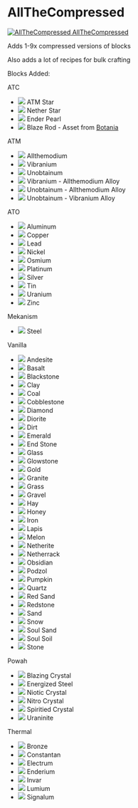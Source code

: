 # AllTheCompressed

[![AllTheCompressed](http://cf.way2muchnoise.eu/514045.svg "AllTheCompressed") AllTheCompressed](https://www.curseforge.com/minecraft/mc-mods/allthecompressed) 

Adds 1-9x compressed versions of blocks

Also adds a lot of recipes for bulk crafting


Blocks Added:

ATC

- ![](https://github.com/Pdiddy973/AllTheCompressed/blob/1.16/images/atm_star_block.png) ATM Star
- ![](https://github.com/Pdiddy973/AllTheCompressed/blob/1.16/images/nether_star_block.png) Nether Star
- ![](https://github.com/Pdiddy973/AllTheCompressed/blob/1.16/images/ender_pearl_block.png) Ender Pearl
- ![](https://github.com/Pdiddy973/AllTheCompressed/blob/1.16/images/blaze_rod_block.png) Blaze Rod - Asset from [Botania](https://www.curseforge.com/minecraft/mc-mods/botania)

ATM

- ![](https://github.com/Pdiddy973/AllTheCompressed/blob/1.16/images/allthemodium_block.png) Allthemodium
- ![](https://github.com/Pdiddy973/AllTheCompressed/blob/1.16/images/vibranium_block.png) Vibranium
- ![](https://github.com/Pdiddy973/AllTheCompressed/blob/1.16/images/unobtainium_block.png) Unobtainum
- ![](https://github.com/Pdiddy973/AllTheCompressed/blob/1.16/images/va_alloy_block.png) Vibranium - Allthemodium Alloy
- ![](https://github.com/Pdiddy973/AllTheCompressed/blob/1.16/images/ua_alloy_block.png) Unobtainum - Allthemodium Alloy
- ![](https://github.com/Pdiddy973/AllTheCompressed/blob/1.16/images/uv_alloy_block.png) Unobtainum - Vibranium Alloy

ATO

- ![](https://github.com/Pdiddy973/AllTheCompressed/blob/1.16/images/aluminum_block.png) Aluminum
- ![](https://github.com/Pdiddy973/AllTheCompressed/blob/1.16/images/copper_block.png) Copper
- ![](https://github.com/Pdiddy973/AllTheCompressed/blob/1.16/images/lead_block.png) Lead
- ![](https://github.com/Pdiddy973/AllTheCompressed/blob/1.16/images/nickel_block.png) Nickel
- ![](https://github.com/Pdiddy973/AllTheCompressed/blob/1.16/images/osmium_block.png) Osmium
- ![](https://github.com/Pdiddy973/AllTheCompressed/blob/1.16/images/platinum_block.png) Platinum
- ![](https://github.com/Pdiddy973/AllTheCompressed/blob/1.16/images/silver_block.png) Silver
- ![](https://github.com/Pdiddy973/AllTheCompressed/blob/1.16/images/tin_block.png) Tin
- ![](https://github.com/Pdiddy973/AllTheCompressed/blob/1.16/images/uranium_block.png) Uranium
- ![](https://github.com/Pdiddy973/AllTheCompressed/blob/1.16/images/zinc_block.png) Zinc

Mekanism

- ![](https://github.com/Pdiddy973/AllTheCompressed/blob/1.16/images/steel_block.png) Steel

Vanilla

- ![](https://github.com/Pdiddy973/AllTheCompressed/blob/1.17/images/andesite.png) Andesite
- ![](https://github.com/Pdiddy973/AllTheCompressed/blob/1.17/images/basalt.png) Basalt
- ![](https://github.com/Pdiddy973/AllTheCompressed/blob/1.17/images/blackstone.png) Blackstone
- ![](https://github.com/Pdiddy973/AllTheCompressed/blob/1.17/images/clay.png) Clay
- ![](https://github.com/Pdiddy973/AllTheCompressed/blob/1.17/images/coal_block.png) Coal
- ![](https://github.com/Pdiddy973/AllTheCompressed/blob/1.17/images/cobblestone.png) Cobblestone
- ![](https://github.com/Pdiddy973/AllTheCompressed/blob/1.17/images/diamond_block.png) Diamond
- ![](https://github.com/Pdiddy973/AllTheCompressed/blob/1.17/images/diorite.png) Diorite
- ![](https://github.com/Pdiddy973/AllTheCompressed/blob/1.17/images/dirt.png) Dirt
- ![](https://github.com/Pdiddy973/AllTheCompressed/blob/1.17/images/emerald_block.png) Emerald
- ![](https://github.com/Pdiddy973/AllTheCompressed/blob/1.17/images/end_stone.png) End Stone
- ![](https://github.com/Pdiddy973/AllTheCompressed/blob/1.17/images/glass.png) Glass
- ![](https://github.com/Pdiddy973/AllTheCompressed/blob/1.17/images/glowstone.png) Glowstone
- ![](https://github.com/Pdiddy973/AllTheCompressed/blob/1.17/images/gold_block.png) Gold
- ![](https://github.com/Pdiddy973/AllTheCompressed/blob/1.17/images/granite.png) Granite
- ![](https://github.com/Pdiddy973/AllTheCompressed/blob/1.17/images/grass.png) Grass
- ![](https://github.com/Pdiddy973/AllTheCompressed/blob/1.17/images/gravel.png) Gravel
- ![](https://github.com/Pdiddy973/AllTheCompressed/blob/1.17/images/hay.png) Hay
- ![](https://github.com/Pdiddy973/AllTheCompressed/blob/1.17/images/honey_block.png) Honey
- ![](https://github.com/Pdiddy973/AllTheCompressed/blob/1.17/images/iron_block.png) Iron
- ![](https://github.com/Pdiddy973/AllTheCompressed/blob/1.17/images/lapis.png) Lapis
- ![](https://github.com/Pdiddy973/AllTheCompressed/blob/1.17/images/melon.png) Melon
- ![](https://github.com/Pdiddy973/AllTheCompressed/blob/1.17/images/netherite_block.png) Netherite
- ![](https://github.com/Pdiddy973/AllTheCompressed/blob/1.17/images/netherrack.png) Netherrack
- ![](https://github.com/Pdiddy973/AllTheCompressed/blob/1.17/images/obsidian.png) Obsidian
- ![](https://github.com/Pdiddy973/AllTheCompressed/blob/1.17/images/podzol.png) Podzol
- ![](https://github.com/Pdiddy973/AllTheCompressed/blob/1.17/images/pumpkin.png) Pumpkin
- ![](https://github.com/Pdiddy973/AllTheCompressed/blob/1.17/images/quartz_block.png) Quartz
- ![](https://github.com/Pdiddy973/AllTheCompressed/blob/1.17/images/red_sand.png) Red Sand
- ![](https://github.com/Pdiddy973/AllTheCompressed/blob/1.17/images/redstone_block.png) Redstone
- ![](https://github.com/Pdiddy973/AllTheCompressed/blob/1.17/images/sand.png) Sand
- ![](https://github.com/Pdiddy973/AllTheCompressed/blob/1.17/images/snow.png) Snow
- ![](https://github.com/Pdiddy973/AllTheCompressed/blob/1.17/images/soul_sand.png) Soul Sand
- ![](https://github.com/Pdiddy973/AllTheCompressed/blob/1.17/images/soul_soil.png) Soul Soil
- ![](https://github.com/Pdiddy973/AllTheCompressed/blob/1.17/images/stone.png) Stone

Powah

- ![](https://github.com/Pdiddy973/AllTheCompressed/blob/1.16/images/blazing_crystal_block.png) Blazing Crystal
- ![](https://github.com/Pdiddy973/AllTheCompressed/blob/1.16/images/energized_steel_block.png) Energized Steel
- ![](https://github.com/Pdiddy973/AllTheCompressed/blob/1.16/images/niotic_crystal_block.png) Niotic Crystal
- ![](https://github.com/Pdiddy973/AllTheCompressed/blob/1.16/images/nitro_crystal_block.png) Nitro Crystal
- ![](https://github.com/Pdiddy973/AllTheCompressed/blob/1.16/images/spirited_crystal_block.png) Spiritied Crystal
- ![](https://github.com/Pdiddy973/AllTheCompressed/blob/1.16/images/uraninite_block.png) Uraninite

Thermal

- ![](https://github.com/Pdiddy973/AllTheCompressed/blob/1.16/images/bronze_block.png) Bronze
- ![](https://github.com/Pdiddy973/AllTheCompressed/blob/1.16/images/constantan_block.png) Constantan
- ![](https://github.com/Pdiddy973/AllTheCompressed/blob/1.16/images/electrum_block.png) Electrum
- ![](https://github.com/Pdiddy973/AllTheCompressed/blob/1.16/images/enderium_block.png) Enderium
- ![](https://github.com/Pdiddy973/AllTheCompressed/blob/1.16/images/invar_block.png) Invar
- ![](https://github.com/Pdiddy973/AllTheCompressed/blob/1.16/images/lumium_block.png) Lumium
- ![](https://github.com/Pdiddy973/AllTheCompressed/blob/1.16/images/signalum_block.png) Signalum
